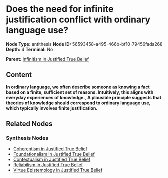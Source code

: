 # Does the need for infinite justification conflict with ordinary language use?

**Node Type:** antithesis
**Node ID:** 56593458-a495-466b-bf10-79456fada268
**Depth:** 4
**Terminal:** No

**Parent:** [Infinitism in Justified True Belief](infinitism-in-justified-true-belief-synthesis-0d4925d5-2604-4f10-a7ba-dff80dc7867b.md)

## Content

**In ordinary language, we often describe someone as knowing a fact based on a finite, sufficient set of reasons. Intuitively, this aligns with everyday experiences of knowledge.**, **A plausible principle suggests that theories of knowledge should correspond to ordinary language use, which typically involves finite justification.**

## Related Nodes

### Synthesis Nodes

- [Coherentism in Justified True Belief](coherentism-in-justified-true-belief-synthesis-494f26df-657b-49e2-a928-83b33d071241.md)
- [Foundationalism in Justified True Belief](foundationalism-in-justified-true-belief-synthesis-ae4bc274-ad00-403b-878b-a3ff7e57dc3c.md)
- [Contextualism in Justified True Belief](contextualism-in-justified-true-belief-synthesis-4a4f63e0-2e45-4529-9f71-57a46b2888e1.md)
- [Reliabilism in Justified True Belief](reliabilism-in-justified-true-belief-synthesis-55510b00-d4b6-4986-b0b3-e57ecf7994b1.md)
- [Virtue Epistemology in Justified True Belief](virtue-epistemology-in-justified-true-belief-synthesis-722bd328-f875-4d5b-95bb-d0e233b641e8.md)
